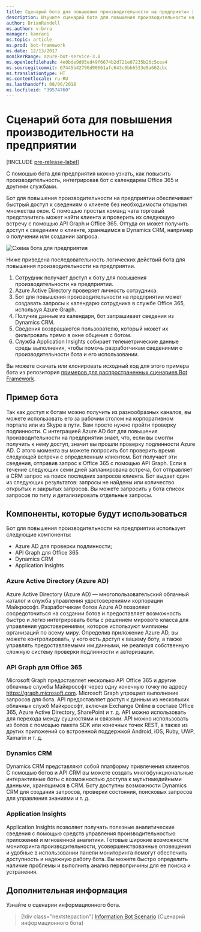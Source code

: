 ```yaml
---
title: Сценарий бота для повышения производительности на предприятии | Документация Майкрософт
description: Изучите сценарий бота для повышения производительности на предприятии с помощью Bot Framework.
author: BrianRandell
ms.author: v-brra
manager: kamrani
ms.topic: article
ms.prod: bot-framework
ms.date: 12/13/2017
monikerRange: azure-bot-service-3.0
ms.openlocfilehash: 4e0bde9d05ed49f6674b2d721e07235b26c5cea4
ms.sourcegitcommit: 67445b42796d90661afc643c6bb6533e9a662cbc
ms.translationtype: HT
ms.contentlocale: ru-RU
ms.lasthandoff: 08/06/2018
ms.locfileid: "39574760"
---
```

# <a name="enterprise-productivity-bot-scenario"></a>Сценарий бота для повышения производительности на предприятии

[!INCLUDE [pre-release-label](includes/pre-release-label-v3.md)]

С помощью бота для предприятия можно узнать, как повысить производительность, интегрировав бот с календарем Office 365 и другими службами.

Бот для повышения производительности на предприятии обеспечивает быстрый доступ к сведениям о клиенте без необходимости открытия множества окон. С помощью простых команд чата торговый представитель может найти клиента и проверить их следующую встречу с помощью API Graph и Office 365. Оттуда он может получить доступ к сведениям о клиенте, хранящимся в Dynamics CRM, например о получении или создании запроса.

![Схема бота для предприятия](~/media/scenarios/bot-service-scenario-enterprise-bot.png)

Ниже приведена последовательность логических действий бота для повышения производительности на предприятии.

1. Сотрудник получает доступ к боту для повышения производительности на предприятии.
2. Azure Active Directory проверяет личность сотрудника.
3. Бот для повышения производительности на предприятии может создавать запросы к календарю сотрудника в службе Office 365, используя Azure Graph.
4. Получив данные из календаря, бот запрашивает сведения из Dynamics CRM.
5. Сведения возвращаются пользователю, который может их фильтровать прямо в окне общения с ботом.
6. Служба Application Insights собирает телеметрические данные среды выполнения, чтобы помочь разработчикам сведениями о производительности бота и его использовании.

Вы можете скачать или клонировать исходный код для этого примера бота из репозитория [примеров для распространенных сценариев Bot Framework](https://aka.ms/bot/scenarios).

## <a name="sample-bot"></a>Пример бота
Так как доступ к ботам можно получить из разнообразных каналов, вы можете использовать его за рабочим столом на корпоративном портале или из Skype в пути. Вам просто нужно пройти проверку подлинности. С интеграцией Azure AD бот для повышения производительности на предприятии знает, что, если вы смогли получить к нему доступ, значит вы прошли проверку подлинности Azure AD. С этого момента вы можете попросить бот проверить время следующей встречи с определенным клиентом. Бот получает эти сведения, отправив запрос к Office 365 с помощью API Graph. Если в течение следующих семи дней запланирована встреча, бот отправляет в CRM запрос на поиск последних запросов клиента. Бот выдает один из следующих результатов: запросы не найдены или количество открытых и закрытых запросов. Вы можете запросить у бота список запросов по типу и детализировать отдельные запросы.

## <a name="components-youll-use"></a>Компоненты, которые будут использоваться
Бот для повышения производительности на предприятии использует следующие компоненты:
-   Azure AD для проверки подлинности;
-   API Graph для Office 365
-   Dynamics CRM
-   Application Insights

### <a name="azure-active-directory-azure-ad"></a>Azure Active Directory (Azure AD)
Azure Active Directory (Azure AD) — многопользовательский облачный каталог и служба управления удостоверениями корпорации Майкрософт. Разработчикам ботов Azure AD позволяет сосредоточиться на создании ботов и предоставляет возможность быстро и легко интегрировать боты с решением мирового класса для управления удостоверениями, которое используют миллионы организаций по всему миру. Определив приложение Azure AD, вы можете контролировать, у кого есть доступ к вашему боту, а также управлять предоставляемыми им данными, не реализуя собственную сложную систему проверки подлинности и авторизации.

### <a name="graph-api-to-office-365"></a>API Graph для Office 365
Microsoft Graph предоставляет несколько API Office 365 и другие облачные службы Майкрософт через одну конечную точку по адресу https://graph.microsoft.com. Microsoft Graph упрощает выполнение запросов для бота. API предоставляет доступ к данным из нескольких облачных служб Майкрософт, включая Exchange Online в составе Office 365, Azure Active Directory, SharePoint и т. д. API можно использовать для перехода между сущностями и связями. API можно использовать из ботов с помощью пакета SDK или конечных точек REST, а также из других приложений со встроенной поддержкой Android, iOS, Ruby, UWP, Xamarin и т. д.

### <a name="dynamics-crm"></a>Dynamics CRM
Dynamics CRM представляют собой платформу привлечения клиентов. С помощью ботов и API CRM вы можете создать многофункциональные интерактивные боты с возможностью доступа к мультимедийными данными, хранящимся в CRM. Боту доступны возможности Dynamics CRM для создания запросов, проверки состояния, поисковых запросов для управления знаниями и т. д.

### <a name="application-insights"></a>Application Insights
Application Insights позволяет получать полезные аналитические сведения с помощью средств управления производительностью приложений и мгновенной аналитики. Готовые широкие возможности мониторинга производительности, усовершенствованные оповещения и удобные в использовании панели мониторинга помогут обеспечить доступность и надежную работу бота. Вы можете быстро определить наличие проблемы и выполнить анализ первопричины для ее поиска и устранения.

## <a name="next-steps"></a>Дополнительная информация
Узнайте о сценарии информационного бота.

> [!div class="nextstepaction"]
> [Information Bot Scenario](bot-service-scenario-informational.md) (Сценарий информационного бота)
